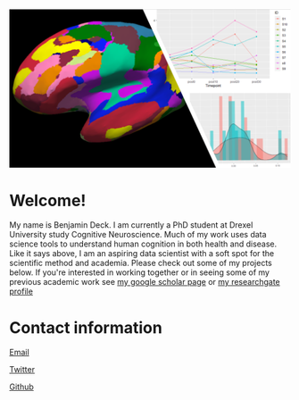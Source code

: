 
<img src="frnt_pg_img.png" class="inline"/>

# Welcome!
My name is Benjamin Deck. I am currently a PhD student at Drexel University study Cognitive Neuroscience. Much of my work uses data science tools to understand human cognition in both health and disease. Like it says above, I am an aspiring data scientist with a soft spot for the scientific method and academia. Please check out some of my projects below. If you're interested in working together or in seeing some of my previous academic work see [my google scholar page](https://scholar.google.com/citations?user=twD1r-EAAAAJ&hl=en) or [my researchgate profile](https://www.researchgate.net/profile/Benjamin_Deck)



# Contact information
 [Email](mailto:bdeck8317@gmail.com)
 
 [Twitter](https://twitter.com/bld_mctid)
 
[Github](https://github.com/bdeck8317)
